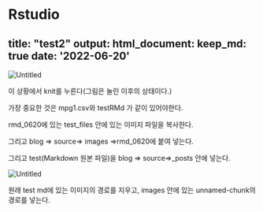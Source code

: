 # Rstudio
title: "test2"
output:
  html_document:
    keep_md: true
date: '2022-06-20'
---


![Untitled](/images/test2/Untitled.png)

이 상황에서 knit를 누른다(그림은 눌린 이후의 상태이다.)

가장 중요한 것은 mpg1.csv와 testRMd 가 같이 있어야한다.

rmd_0620에 있는 test_files 안에 있는 이미지 파일을 복사한다. 

그리고 blog ⇒ source⇒ images ⇒rmd_0620에 붙여 넣는다.

그리고 test(Markdown 원본 파일)을  blog ⇒ source⇒_posts 안에 넣는다.

![Untitled](/images/test2/Untitled_1.png)

원래 test md에 있는 이미지의 경로를 지우고, images 안에 있는 unnamed-chunk의 경로를 넣는다.